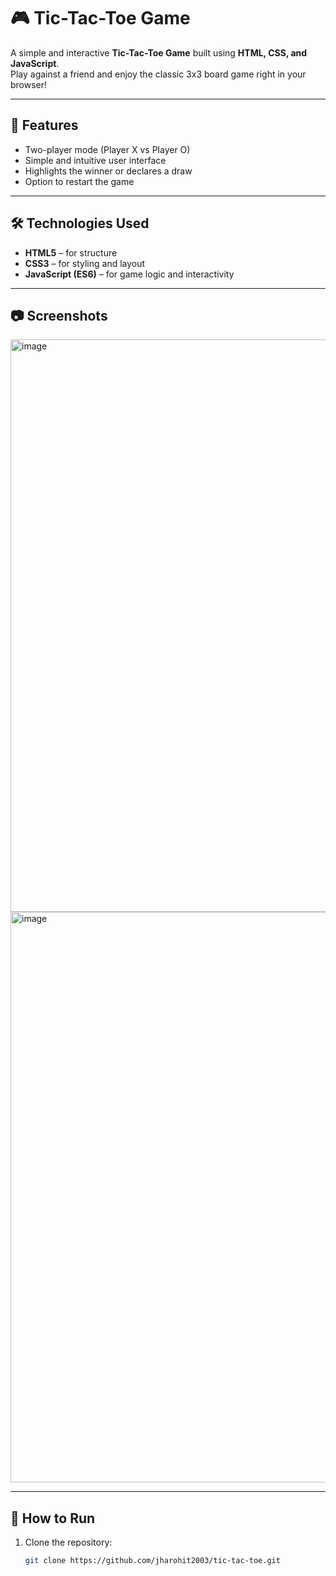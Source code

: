 # 🎮 Tic-Tac-Toe Game

A simple and interactive **Tic-Tac-Toe Game** built using **HTML, CSS, and JavaScript**.  
Play against a friend and enjoy the classic 3x3 board game right in your browser!

---

## 🚀 Features
- Two-player mode (Player X vs Player O)
- Simple and intuitive user interface
- Highlights the winner or declares a draw
- Option to restart the game

---

## 🛠️ Technologies Used
- **HTML5** – for structure  
- **CSS3** – for styling and layout  
- **JavaScript (ES6)** – for game logic and interactivity  

---

## 📷 Screenshots
<img width="1906" height="916" alt="image" src="https://github.com/user-attachments/assets/9f34007d-5aab-4dec-b9d8-077769b859d8" />
<img width="1867" height="913" alt="image" src="https://github.com/user-attachments/assets/caf9c2c0-13d1-43a9-be5c-7e925f678441" />


---

## 📂 How to Run
1. Clone the repository:
   ```bash
   git clone https://github.com/jharohit2003/tic-tac-toe.git
